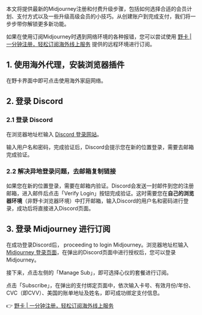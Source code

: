 本文将提供最新的Midjourney注册和付费升级步骤，包括如何选择合适的会员计划、支付方式以及一些升级高级会员的小技巧。从创建账户到完成支付，我们将一步步带你解锁更多新功能。

如果在使用订阅Midjourney时遇到网络环境的各种报错，您可以尝试使用 [野卡 | 一分钟注册，轻松订阅海外线上服务](https://bit.ly/bewildcard) 提供的远程环境进行订阅。

## 1. 使用海外代理，安装浏览器插件

在野卡界面中即可点击使用海外家庭网络。

## 2. 登录 Discord

### 2.1 登录 Discord

在浏览器地址栏输入 [Discord 登录网站](https://discord.com/login)。

输入用户名和密码，完成验证后，Discord会提示您在新的位置登录，需要去邮箱完成验证。

### 2.2 解决异地登录问题，去邮箱复制链接

如果您在新的位置登录，需要在邮箱内验证。Discord会发送一封邮件到您的注册邮箱，进入邮件后点击「Verify Login」按钮完成验证。这时需要您在**自己的浏览器环境**（非野卡浏览器环境）中打开邮箱，输入Discord的用户名和密码进行登录，成功后将直接进入Discord页面。

## 3. 登录 Midjourney 进行订阅

在成功登录Discord后， proceeding to login Midjourney。浏览器地址栏输入 [Midjourney 登录页面](https://www.midjourney.com/login/)，在弹出的Discord页面中进行授权后，您可以登录Midjourney。

接下来，点击左侧的「Manage Sub」，即可选择心仪的套餐进行订阅。

点击「Subscribe」，在弹出的支付绑定页面中，依次输入卡号、有效月份/年份、CVC（即CVV）、美国的账单地址及姓名，即可成功绑定支付信息。

👉 [野卡 | 一分钟注册，轻松订阅海外线上服务](https://bit.ly/bewildcard)
